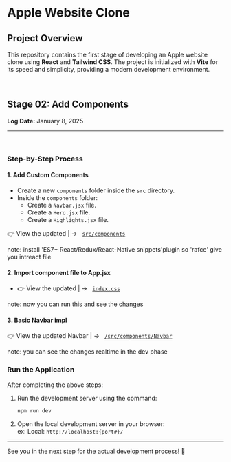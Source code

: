# Apple Website Clone

## Project Overview

This repository contains the first stage of developing an Apple website clone using **React** and **Tailwind CSS**. The project is initialized with **Vite** for its speed and simplicity, providing a modern development environment.


<br>

## Stage 02: Add Components  
**Log Date:** January 8, 2025  



<hr>
<br>

### Step-by-Step Process

#### 1. Add Custom Components
 - Create a new `components` folder inside the `src` directory.  
 - Inside the `components` folder:  
     - Create a `Navbar.jsx` file.  
     - Create a `Hero.jsx` file.  
     - Create a `Highlights.jsx` file.  

👉 View the updated | ->
   &nbsp; [ <code>src/components</code>](./src/components/)

note: 
install 'ES7+ React/Redux/React-Native snippets'plugin
so 'rafce' give you intreact file



#### 2. Import component file to App.jsx

- 👉 View the updated | ->
   &nbsp; [`index.css`](./src/App.jsx)

note: now you can run this and see the changes


#### 3. Basic Navbar impl

👉 View the updated Navbar | ->
   &nbsp; [ <code>/src/components/Navbar</code>](./src/components/Navbar.jsx)

note: you can see the changes realtime in the dev phase




### Run the Application  
After completing the above steps:  
1. Run the development server using the command:  
   ```bash
   npm run dev
    ```
2. Open the local development server in your browser:<br>
    ex: Local: ```http://localhost:{port#}/```


<hr>
See you in the next step for the actual development process! 🚀




